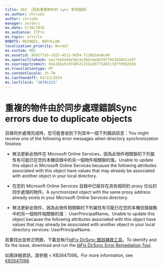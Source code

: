 ```yaml
---
title: 902 （因為重複物件的 sync 常見錯誤）
ms.author: chrisda
author: chrisda
manager: serdars
ms.date: 5/30/2018
ms.audience: ITPro
ms.topic: article
ROBOTS: NOINDEX, NOFOLLOW
localization_priority: Normal
ms.custom: 902
ms.assetid: 9d9277a5-c825-4512-8d54-7138b2ee0c40
ms.openlocfilehash: eac74a6d4de58c9cdbdc8e8df8f705293bb12e87
ms.sourcegitcommit: 03a156a9c9740521155a30775492c7dff0982588
ms.translationtype: MT
ms.contentlocale: zh-TW
ms.lasthandoff: 03/22/2019
ms.locfileid: "30781253"
---
```

# <a name="sync-errors-due-to-duplicate-objects"></a><span data-ttu-id="fa632-102">重複的物件由於同步處理錯誤</span><span class="sxs-lookup"><span data-stu-id="fa632-102">Sync errors due to duplicate objects</span></span>

<span data-ttu-id="fa632-103">目錄同步處理完成時，您可能會收到下列其中一個下列錯誤訊息：</span><span class="sxs-lookup"><span data-stu-id="fa632-103">You might receive one of the following error messages when directory synchronization finishes:</span></span>
  
- <span data-ttu-id="fa632-104">無法更新此物件在 Microsoft Online Services，因為此物件相關聯的下列屬性有可能已在您的本機目錄中的另一個物件相關聯的值。</span><span class="sxs-lookup"><span data-stu-id="fa632-104">Unable to update this object in Microsoft Online Services because the following attributes associated with this object have values that may already be associated with another object in your local directory.</span></span>
    
- <span data-ttu-id="fa632-105">在您的 Microsoft Online Services 目錄中已經存在具有相同的 proxy 位址的同步處理的物件。</span><span class="sxs-lookup"><span data-stu-id="fa632-105">A synchronized object with the same proxy address already exists in your Microsoft Online Services directory.</span></span>
    
- <span data-ttu-id="fa632-106">無法更新此物件，因為此物件相關聯的下列屬性有可能已在您的本機目錄服務中的另一個物件相關聯的值： UserPrincipalName。</span><span class="sxs-lookup"><span data-stu-id="fa632-106">Unable to update this object because the following attributes associated with this object have values that may already be associated with another object in your local directory services: UserPrincipalName.</span></span>
    
<span data-ttu-id="fa632-107">若要找出並修正問題，下載並執行[IdFix DirSync 錯誤補救工具](https://www.microsoft.com/download/details.aspx?id=36832)。</span><span class="sxs-lookup"><span data-stu-id="fa632-107">To identify and fix the issue, download and run the [IdFix DirSync Error Remediation Tool](https://www.microsoft.com/download/details.aspx?id=36832).</span></span>
  
<span data-ttu-id="fa632-108">如需詳細資訊，請參閱 < <b0>KB2647098</b0>。</span><span class="sxs-lookup"><span data-stu-id="fa632-108">For more information, see [KB2647098](https://support.microsoft.com/help/2647098/duplicate-or-invalid-attributes-prevent-directory-synchronization-in-o).</span></span>
  

